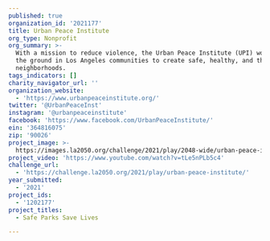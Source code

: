 ```yaml
---
published: true
organization_id: '2021177'
title: Urban Peace Institute
org_type: Nonprofit
org_summary: >-
  With a mission to reduce violence, the Urban Peace Institute (UPI) works on
  the ground in Los Angeles communities to create safe, healthy, and thriving
  neighborhoods.
tags_indicators: []
charity_navigator_url: ''
organization_website:
  - 'https://www.urbanpeaceinstitute.org/'
twitter: '@UrbanPeaceInst'
instagram: '@urbanpeaceinstitute'
facebook: 'https://www.facebook.com/UrbanPeaceInstitute/'
ein: '364816075'
zip: '90026'
project_image: >-
  https://images.la2050.org/challenge/2021/play/2048-wide/urban-peace-institute.jpg
project_video: 'https://www.youtube.com/watch?v=tLe5nPLb5c4'
challenge_url:
  - 'https://challenge.la2050.org/2021/play/urban-peace-institute/'
year_submitted:
  - '2021'
project_ids:
  - '1202177'
project_titles:
  - Safe Parks Save Lives

---
```

